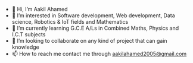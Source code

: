 - 👋 Hi, I’m Aakil Ahamed 
- 👀 I’m interested in Software development, Web development, Data science, Robotics & IoT fields and Mathematics
- 🌱 I’m currently learning G.C.E A/Ls in Combined Maths, Physics and I.C.T subjects
- 💞️ I’m looking to collaborate on any kind of project that can gain knowledge
- 📫 How to reach me contact me through aakilahamed2005@gmail.com

<!---
aakilahamed2005/aakilahamed2005 is a ✨ special ✨ repository because its `README.md` (this file) appears on your GitHub profile.
You can click the Preview link to take a look at your changes.
--->
